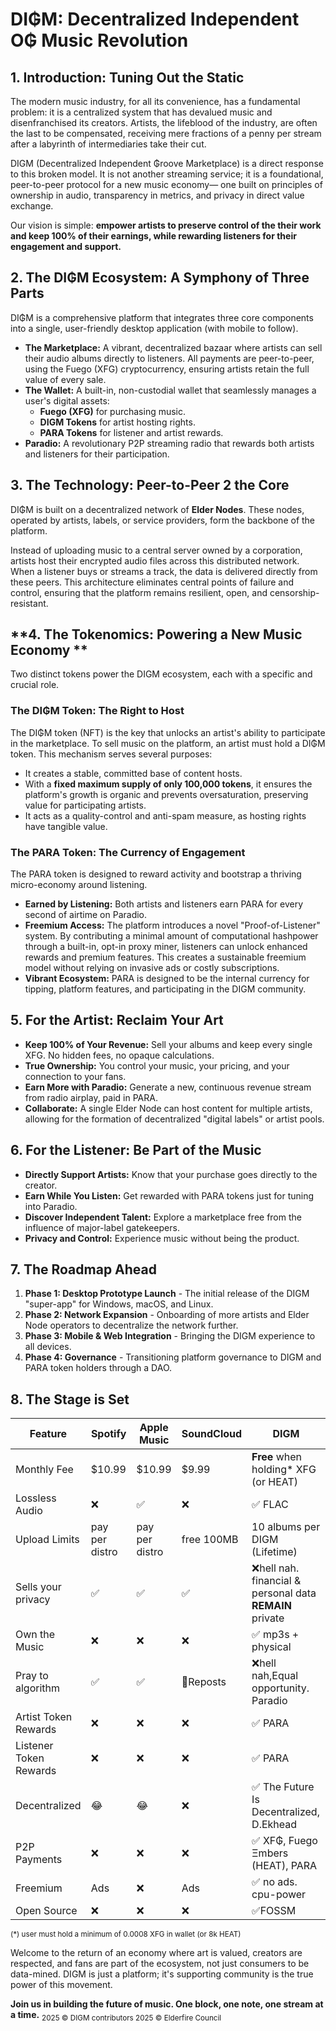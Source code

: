 
# **DI₲M: Decentralized Independent O₲ Music Revolution**

## 1. Introduction: Tuning Out the Static 

The modern music industry, for all its convenience, has a fundamental problem: it is a centralized system that has devalued music and disenfranchised its creators. Artists, the lifeblood of the industry, are often the last to be compensated, receiving mere fractions of a penny per stream after a labyrinth of intermediaries take their cut.

DIGM (Decentralized Independent ₲roove Marketplace) is a direct response to this broken model. It is not another streaming service; it is a foundational, peer-to-peer protocol for a new music economy— one built on principles of ownership in audio, transparency in metrics, and privacy in direct value exchange.

Our vision is simple: **empower artists to preserve control of the their work and keep 100% of their earnings, while rewarding listeners for their engagement and support.**

## **2. The DI₲M Ecosystem: A Symphony of Three Parts**

DI₲M is a comprehensive platform that integrates three core components into a single, user-friendly desktop application (with mobile to follow).

*   **The Marketplace:** A vibrant, decentralized bazaar where artists can sell their audio albums directly to listeners. All payments are peer-to-peer, using the Fuego (XFG) cryptocurrency, ensuring artists retain the full value of every sale.
*   **The Wallet:** A built-in, non-custodial wallet that seamlessly manages a user's digital assets:
    *   **Fuego (XFG)** for purchasing music.
    *   **DIGM Tokens** for artist hosting rights.
    *   **PARA Tokens** for listener and artist rewards.
*   **Paradio:** A revolutionary P2P streaming radio that rewards both artists and listeners for their participation.

## **3. The Technology: Peer-to-Peer 2 the Core**

DI₲M is built on a decentralized network of **Elder Nodes**. These nodes, operated by artists, labels, or service providers, form the backbone of the platform.

Instead of uploading music to a central server owned by a corporation, artists host their encrypted audio files across this distributed network. When a listener buys or streams a track, the data is delivered directly from these peers. This architecture eliminates central points of failure and control, ensuring that the platform remains resilient, open, and censorship-resistant.

## **4. The Tokenomics: Powering a New Music Economy **

Two distinct tokens power the DIGM ecosystem, each with a specific and crucial role.

### **The DI₲M Token: The Right to Host**

The DI₲M token (NFT) is the key that unlocks an artist's ability to participate in the marketplace. To sell music on the platform, an artist must hold a DI₲M token. This mechanism serves several purposes:
*   It creates a stable, committed base of content hosts.
*   With a **fixed maximum supply of only 100,000 tokens**, it ensures the platform's growth is organic and prevents oversaturation, preserving value for participating artists.
*   It acts as a quality-control and anti-spam measure, as hosting rights have tangible value.

### **The PARA Token: The Currency of Engagement**

The PARA token is designed to reward activity and bootstrap a thriving micro-economy around listening.
*   **Earned by Listening:** Both artists and listeners earn PARA for every second of airtime on Paradio.
*   **Freemium Access:** The platform introduces a novel "Proof-of-Listener" system. By contributing a minimal amount of computational hashpower through a built-in, opt-in proxy miner, listeners can unlock enhanced rewards and premium features. This creates a sustainable freemium model without relying on invasive ads or costly subscriptions.
*   **Vibrant Ecosystem:** PARA is designed to be the internal currency for tipping, platform features, and participating in the DIGM community.

## **5. For the Artist: Reclaim Your Art**

*   **Keep 100% of Your Revenue:** Sell your albums and keep every single XFG. No hidden fees, no opaque calculations.
*   **True Ownership:** You control your music, your pricing, and your connection to your fans.
*   **Earn More with Paradio:** Generate a new, continuous revenue stream from radio airplay, paid in PARA.
*   **Collaborate:** A single Elder Node can host content for multiple artists, allowing for the formation of decentralized "digital labels" or artist pools.

## **6. For the Listener: Be Part of the Music**

*   **Directly Support Artists:** Know that your purchase goes directly to the creator.
*   **Earn While You Listen:** Get rewarded with PARA tokens just for tuning into Paradio.
*   **Discover Independent Talent:** Explore a marketplace free from the influence of major-label gatekeepers.
*   **Privacy and Control:** Experience music without being the product.

## **7. The Roadmap Ahead**

1.  **Phase 1: Desktop Prototype Launch** - The initial release of the DIGM "super-app" for Windows, macOS, and Linux.
2.  **Phase 2: Network Expansion** - Onboarding of more artists and Elder Node operators to decentralize the network further.
3.  **Phase 3: Mobile & Web Integration** - Bringing the DIGM experience to all devices.
4.  **Phase 4: Governance** - Transitioning platform governance to DIGM and PARA token holders through a DAO.

## **8. The Stage is Set**

| Feature | Spotify | Apple Music | SoundCloud | **DIGM** |
|---------|---------|-------------|------------|----------|
| Monthly Fee | $10.99 | $10.99 | $9.99 | **Free** when holding* XFG (or HEAT) |
| Lossless Audio | ❌ | ✅ | ❌ | ✅ FLAC | 
| Upload Limits | pay per distro | pay per distro | free 100MB | 10 albums per DIGM (Lifetime) |
| Sells your privacy | ✅ | ✅ | ✅ | ❌hell nah. financial & personal data **REMAIN** private |
| Own the Music | ❌ | ❌ | ❌ | ✅ mp3s + physical |
| Pray to algorithm | ✅ | ✅ | 🔁Reposts |❌hell nah,Equal opportunity. Paradio|
| Artist Token Rewards | ❌ | ❌ | ❌ | ✅ PARA |
| Listener Token Rewards | ❌ | ❌ | ❌ | ✅ PARA |
| Decentralized | 😂 | 😂 | ❌ | ✅  The Future Is Decentralized, D.Ekhead |
| P2P Payments | ❌ | ❌ | ❌ | ✅ XF₲, Fuego Ξmbers (HEAT), PARA |
| Freemium | Ads | ❌ | Ads | ✅ no ads. cpu-power |
| Open Source | ❌ | ❌ | ❌ | ✅FOSSM | 

<sub>(*) user must hold a minimum of 0.0008 XFG in wallet (or 8k HEAT)</sub>


Welcome to the return of an economy where art is valued, creators are respected, and fans are part of the ecosystem, not just consumers to be data-mined.
DIGM is just a platform; it's supporting community is the true power of this movement. 

**Join us in building the future of music. One block, one note, one stream at a time.** 
<sub>2025 © DIGM contributors
2025 © Elderfire Council</sub>

